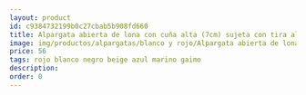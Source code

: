 ```yaml
---
layout: product
id: c9384732199b0c27cbab5b908fd660
title: Alpargata abierta de lona con cuña alta (7cm) sujeta con tira al talón
image: img/productos/alpargatas/blanco y rojo/Alpargata abierta de lona con cuña alta (7cm) sujeta con tira al talón=56 =rojo blanco negro beige azul marino gaimo.webp
price: 56 
tags: rojo blanco negro beige azul marino gaimo
description: 
order: 0
---
```

